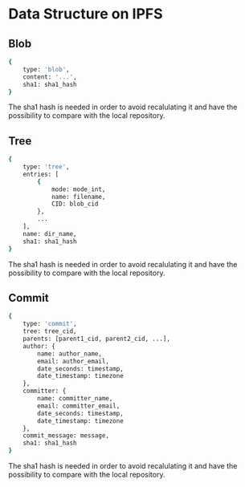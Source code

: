 # Data Structure on IPFS

## Blob

```bash
{
    type: 'blob',
    content: '...',
    sha1: sha1_hash
}
```
The sha1 hash is needed in order to avoid recalulating it and have the possibility to compare with the local repository.

## Tree

```bash
{
    type: 'tree',
    entries: [
        {
            mode: mode_int,
            name: filename,
            CID: blob_cid
        },
        ...
    ],
    name: dir_name,
    sha1: sha1_hash
}
```
The sha1 hash is needed in order to avoid recalulating it and have the possibility to compare with the local repository.

## Commit

```bash
{
    type: 'commit',
    tree: tree_cid,
    parents: [parent1_cid, parent2_cid, ...],
    author: {
        name: author_name,
        email: author_email,
        date_seconds: timestamp,
        date_timestamp: timezone
    },
    committer: {
        name: committer_name,
        email: committer_email,
        date_seconds: timestamp,
        date_timestamp: timezone
    },
    commit_message: message,
    sha1: sha1_hash
}
```
The sha1 hash is needed in order to avoid recalulating it and have the possibility to compare with the local repository.